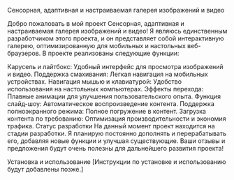 Сенсорная, адаптивная и настраиваемая галерея изображений и видео

Добро пожаловать в мой проект Сенсорная, адаптивная и настраиваемая галерея изображений и видео! Я являюсь единственным разработчиком этого проекта, и он представляет собой интерактивную галерею, оптимизированную для мобильных и настольных веб-браузеров. В проекте реализованы следующие функции:

Карусель и лайтбокс: Удобный интерфейс для просмотра изображений и видео.
Поддержка смахивания: Легкая навигация на мобильных устройствах.
Навигация мышью и клавиатурой: Удобство использования на настольных компьютерах.
Эффекты перехода: Плавные анимации для улучшения пользовательского опыта.
Функция слайд-шоу: Автоматическое воспроизведение контента.
Поддержка полноэкранного режима: Полное погружение в контент.
Загрузка контента по требованию: Оптимизация производительности и экономия трафика.
Статус разработки
На данный момент проект находится на стадии разработки. Я планирую постоянно дополнять и перерабатывать его, добавляя новые функции и улучшая существующие. Ваши отзывы и предложения будут очень полезны для дальнейшего развития проекта!

Установка и использование
[Инструкции по установке и использованию будут добавлены позже.]
